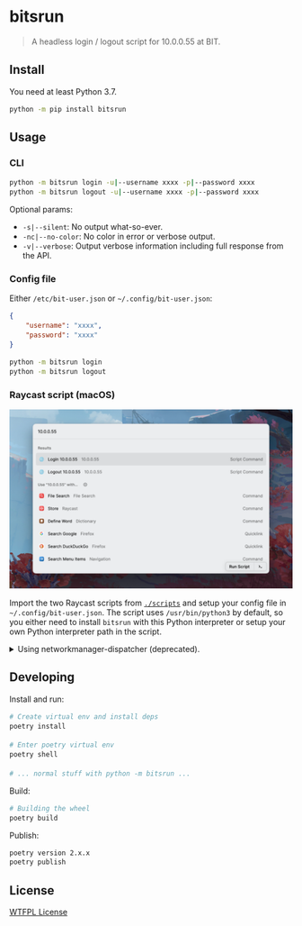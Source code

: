 # bitsrun

> A headless login / logout script for 10.0.0.55 at BIT.

## Install

You need at least Python 3.7.

```bash
python -m pip install bitsrun
```

## Usage

### CLI

```bash
python -m bitsrun login -u|--username xxxx -p|--password xxxx
python -m bitsrun logout -u|--username xxxx -p|--password xxxx
```

Optional params:

- `-s|--silent`: No output what-so-ever.
- `-nc|--no-color`: No color in error or verbose output.
- `-v|--verbose`: Output verbose information including full response from the API.

### Config file

Either `/etc/bit-user.json` or `~/.config/bit-user.json`:

```json
{
    "username": "xxxx",
    "password": "xxxx"
}
```

```bash
python -m bitsrun login
python -m bitsrun logout
```

### Raycast script (macOS)

![Raycast Script Screenshot](assets/raycast-screenshot.png)

Import the two Raycast scripts from [`./scripts`](./scripts/) and setup your config file in `~/.config/bit-user.json`. The script uses `/usr/bin/python3` by default, so you either need to install `bitsrun` with this Python interpreter or setup your own Python interpreter path in the script.

<details>
<summary>Using networkmanager-dispatcher (deprecated).</summary>

### 使用 NetworkManager-dispacher

将 `bitsrun.py` 复制为 `/usr/bin/bit-login`，权限+x

将 `login-bit.sh` 复制到 `/etc/NetworkManager/dispatcher.d/`

将配置文件保存在 `/etc/bit-user.json`

start 并且 enable NetworkManager-dispatcher

</details>

## Developing

Install and run:

```bash
# Create virtual env and install deps
poetry install

# Enter poetry virtual env
poetry shell

# ... normal stuff with python -m bitsrun ...
```

Build:

```bash
# Building the wheel
poetry build
```

Publish:

```bash
poetry version 2.x.x
poetry publish
```

## License

[WTFPL License](LICENSE)
